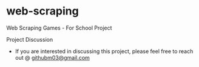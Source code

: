 # web-scraping
Web Scraping Games - For School Project 


Project Discussion
- If you are interested in discussing this project, please feel free to reach out @ githubm03@gmail.com


